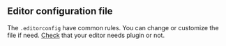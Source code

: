 ## Editor configuration file
The `.editorconfig` have common rules.
You can change or customize the file if need.
[Check](http://editorconfig.org/#download) that your editor needs plugin or not.
